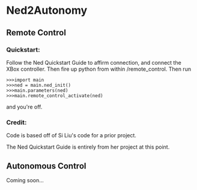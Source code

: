 # Ned2Autonomy

## Remote Control

### Quickstart:
Follow the Ned Quickstart Guide to affirm connection, and connect the XBox controller. Then fire up python from within /remote_control. Then run
```
>>>import main
>>>ned = main.ned_init()
>>>main.parameters(ned)
>>>main.remote_control_activate(ned)
```
and you're off.
### Credit:
Code is based off of Si Liu's code for a prior project.

The Ned Quickstart Guide is entirely from her project at this point.

## Autonomous Control
Coming soon...
